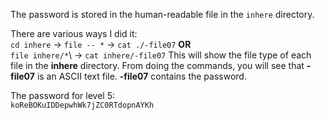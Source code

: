 The password is stored in the human-readable file in the `inhere` directory.

There are various ways I did it:\
`cd inhere` -> `file -- *` -> `cat ./-file07`
**OR**\
`file inhere/*`\ -> `cat inhere/-file07`
This will show the file type of each file in the **inhere** directory.
From doing the commands, you will see that **-file07** is an ASCII text file.
**-file07** contains the password.

The password for level 5:\
`koReBOKuIDDepwhWk7jZC0RTdopnAYKh`
